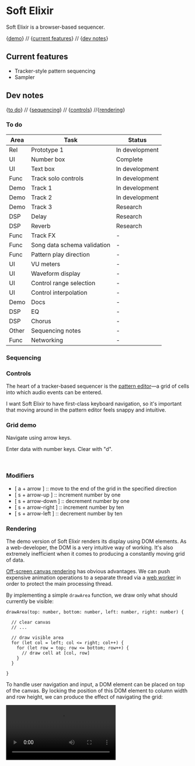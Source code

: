 # Soft Elixir

Soft Elixir is a browser-based sequencer.

<!-- ![Soft Elixir]() -->

{[demo]()} // {[current features](#current-features)} // {[dev notes](#dev-notes)}

## Current features

- Tracker-style pattern sequencing
- Sampler

## Dev notes

{[to do](#to-do)} // {[sequencing](#sequencing)} // {[controls](#controls)} //{[rendering](#rendering)}

### To do

| Area | Task | Status |
| --- | --- | --- |
| Rel | Prototype 1 | In development |
| UI | Number box | Complete |
| UI | Text box | In development |
| Func | Track solo controls | In development |
| Demo | Track 1 | In development |
| Demo | Track 2 | In development |
| Demo | Track 3 | Research |
| DSP | Delay | Research |
| DSP | Reverb | Research |
| Func | Track FX | - |
| Func | Song data schema validation | - |
| Func | Pattern play direction | - |
| UI | VU meters | - |
| UI | Waveform display | - |
| UI | Control range selection | - |
| UI | Control interpolation | - |
| Demo | Docs | - |
| DSP | EQ | - |
| DSP | Chorus | - |
| Other | Sequencing notes | - |
| Func | Networking | - |

### Sequencing



### Controls

The heart of a tracker-based sequencer is the [pattern editor](https://www.renoise.com/sites/default/files/images/screenshots/pattern-editor-300.png)—a grid of cells into which audio events can be entered.

I want Soft Elixir to have first-class keyboard navigation, so it's important that moving around in the pattern editor feels snappy and intuitive.

<div class="grid-demo">
  <div class="grid-text">
    <h3>Grid demo</h3>
    <p>Navigate using arrow keys.</p>
    <p>Enter data with number keys. Clear with "d".</p>
    <br />
    <h3>Modifiers</h3>
    <ul>
      <li>[ a + arrow ] :: move to the end of the grid in the specified direction</li>
      <li>[ s + arrow-up ] :: increment number by one</li>
      <li>[ s + arrow-down ] :: decrement number by one</li>
      <li>[ s + arrow-right ] :: increment number by ten</li>
      <li>[ s + arrow-left ] :: decrement number by ten</li>
    </ul>
  </div>
  <grid-numbers></grid-numbers>
</div>

### Rendering

The demo version of Soft Elixir renders its display using DOM elements. As a web-developer, the DOM is a very intuitive way of working. It's also extremely inefficient when it comes to producing a constantly moving grid of data.

[Off-screen canvas rendering](https://developer.mozilla.org/en-US/docs/Web/API/OffscreenCanvas) has obvious advantages. We can push expensive animation operations to a separate thread via a [web worker](https://developer.mozilla.org/en-US/docs/Web/API/Web_Workers_API) in order to protect the main processing thread.

By implementing a simple `drawArea` function, we draw only what should currently be visible:

```
drawArea(top: number, bottom: number, left: number, right: number) {

  // clear canvas
  // ...

  // draw visible area
  for (let col = left; col <= right; col++) {
    for (let row = top; row <= bottom; row++) {
      // draw cell at [col, row]
    }
  }

}
```

To handle user navigation and input, a DOM element can be placed on top of the canvas. By locking the position of this DOM element to column width and row height, we can produce the effect of navigating the grid:

<video controls>
  <source src="/assets/canvas-1.mov" type="video/mp4">
</video>